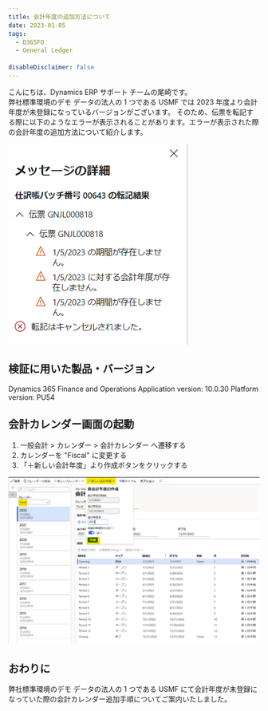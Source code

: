 ```yaml
---
title: 会計年度の追加方法について
date: 2023-01-05
tags:
  - D365FO
  - General Ledger
  
disableDisclaimer: false
---
```


こんにちは、Dynamics ERP サポート チームの尾崎です。  
弊社標準環境のデモ データの法人の 1 つである USMF では 2023 年度より会計年度が未登録になっているバージョンがございます。
そのため、伝票を転記する際に以下のようなエラーが表示されることがあります。エラーが表示された際の会計年度の追加方法について紹介します。
<!-- more -->
![](./add-new-fiscal-year/add-new-fiscal-year1.png)

## 検証に用いた製品・バージョン
Dynamics 365 Finance and Operations
Application version: 10.0.30 Platform version: PU54


## 会計カレンダー画面の起動
1. 一般会計 > カレンダー > 会計カレンダー へ遷移する
2. カレンダーを "Fiscal" に変更する
3. 「＋新しい会計年度」より作成ボタンをクリックする


![](./add-new-fiscal-year/add-new-fiscal-year2.png)

## おわりに
弊社標準環境のデモ データの法人の 1 つである USMF にて会計年度が未登録になっていた際の会計カレンダー追加手順についてご案内いたしました。


